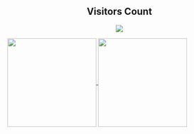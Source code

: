 <h2 style="text-align:center;"> Visitors Count</h2>  
<p align="center"><img align="center" src="https://profile-counter.glitch.me/{JoseMiguel01012570345}/count.svg" /></p> 
<a href="https://github.com/JoseMiguel01012570345/github-readme-stats">
  <img height=200 align="center" src="https://github-readme-stats.vercel.app/api?username=JoseMiguel01012570345&show_icons=true&theme=radical" />
</a>
<a href="https://github.com/JoseMiguel01012570345/github-readme-stats">
  <img height=200 align="center" src="https://github-readme-stats.vercel.app/api/top-langs/?username=JoseMiguel01012570345&langs_count=8&layout=donut" />
</a>
<!-- <a href="https://github.com/JoseMiguel01012570345/github-readme-stats">
  <img height=200 align="center" src="https://github-readme-stats.vercel.app/api/wakatime?username=JoseMiguel01012570345" />
</a> -->
